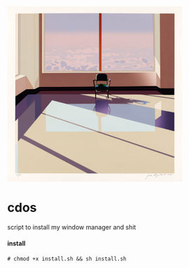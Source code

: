 ![icon](./icon.png "icon")
# cdos 
script to install my window manager and shit

#### install ####
```
# chmod +x install.sh && sh install.sh
```
